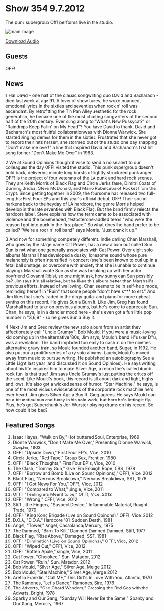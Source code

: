 # Show 354 9.7.2012
The punk supergroup Off! performs live in the studio.

![main image](http://www.soundopinions.org/images/2012/off.jpg)

[Download Audio](http://audio.soundopinions.org/streams/2012/09/so_20120907.m3u)

## Guests
OFF!

## News
1 Hal David - one half of the classic songwriting duo David and Bacharach - died last week at age 91. A lover of show tunes, he wrote nuanced, emotional lyrics in the sixties and seventies when rock n' roll was ascendant. By retrofitting the Tin Pan Alley aesthetic for the rock generation, he became one of the most charting songwriters of the second half of the 20th century. Ever sung along to "What's New Pussycat?" or "Raindrops Keep Fallin' on My Head"? You have David to thank.  David and Bacharach's most fruitful collaborationwas with Dionne Warwick. She started singing demos for them in the sixties. Frustrated that she never got to record their hits herself, she stormed out of the studio one day snapping "Don't make me over!" a line that inspired David and Bacharach's first hit song for her "Don't Make Me Over" in 1963.

2 We at Sound Opinions thought it wise to send a noise alert to our colleagues the day OFF! visited the studio. This punk supergroup doesn't hold back, delivering minute long bursts of tightly structured punk anger. OFF! is the project of four veterans of the LA punk and hard rock scenes. They are Keith Morris of Black Flag and Circle Jerks fame, Dimitri Coats of Burning Brides, Steve McDonald, and Mario Rubalcaba of Rocket From the Crypt. Since getting together in 2009, the foursome has released two full-lengths: First Four EPs and this year's official debut, OFF! Their sound harkens back to the heyday of LA hardcore, the genre Morris helped develop in the late seventies with Black Flag. But the band firmly rejects the hardcore label. Steve explains how the term came to be associated with violence and the boneheaded, testosterone-addled teens "who were the reason I got into punk in the first place." So what does the band prefer to be called? "We're a rock n' roll band" says Morris. "Just crank it up."

3 And now for something completely different. Indie darling Chan Marshall, who goes by the stage name Cat Power, has a new album out called Sun. Sun is not what one generally associates with Cat Power. Over eight solo albums Marshall has developed a dusky, lonesome sound whose pure melancholy is often intensified in concert (she's been known to curl up in a fetal ball onstage, so overcome with anxiety that she is unable to continue playing). Marshall wrote Sun as she was breaking up with her actor boyfriend Giovanni Ribisi, so one might ask, how sunny can Sun possibly be? Jim says it's all relative, but he likes this album better than Marshall's previous efforts. Instead of wallowing, Chan seems to be in self-help mode, reminding herself in "Ruin" that some people "don't have s*** to eat." And Jim likes that she's traded in the dirgy guitar and piano for more upbeat synths on this record. He gives Sun a Burn It. Like Jim, Greg has found Marshall hard to take on previous albums, but he's come to appreciate Sun. Chan, he says, is in a dancier mood here - she's even got a fun little pop number in "3,6,9" - so he gives Sun a Buy it.

4 Next Jim and Greg review the new solo album from an artist they affectionately call "Uncle Grumpy": Bob Mould. If you were a music-loving kid coming up in the alternative '80s, Jim says, Mould's band H"usker D"u, was a revelation. The band imploded too early to cash in on the nineties alternative gravy train, so Mould founded another band, Sugar, in 1992. He also put out a prolific series of arty solo albums. Lately, Mould's moved away from music to pursue writing. He published an autobiography See a Little Light last year (and discussed it on Sound Opinions). He says writing about his life inspired him to make Silver Age, a record he's called dumb rock fun. Is that true? Jim says Uncle Grumpy's just putting the critics off the scent. Like Mould's book, this record is all about dark and light, highs and lows. It's also got a wicked sense of humor. "Star Machine," he says, is one of the most vicious eviscerations of the corporate rock machine he's ever heard. Jim gives Silver Age a Buy It. Greg agrees. He says Mould can be a bit meticulous and fussy in his solo work, but here he's letting it fly. Plus, he's got Superchunk's Jon Wurster playing drums on his record. So how could it be bad?

## Featured Songs
1. Isaac Hayes, "Walk on By," Hot buttered Soul, Enterprise, 1969
2. Dionne Warwick, "Don't Make Me Over," Presenting Dionne Warwick, Scepter, 1962
3. OFF!, "Upside Down," First Four EP's, Vice,  2010
4. Circle Jerks, "Red Tape," Group Sex, Frontier, 1980
5. OFF!, "Black Thoughts," First Four EP's, Vice,  2010
6. The Clash, "Tommy Gun," Give 'Em Enough Rope, CBS, 1978
7. OFF!, "Borrow and Bomb (Live on Sound Opinions)," OFF!, Vice, 2012
8. Black Flag, "Nervous Breakdown," Nervous Breakdown, SST, 1978
9. OFF!, "I Got News For You," OFF!, Vice, 2012
10. OFF!, "Compared to What," single, Vice, 2011
11. OFF!, "Feeling are Meant to be," OFF!, Vice, 2012
12. OFF!, "Wrong," OFF!, Vice, 2012
13. Stiff Little Fingers, "Suspect Device," Inflammable Material, Rought Trade, 1979
14. OFF!, "King Kong Brigade (Live on Sound Opinons)," OFF!, Vice, 2012
15. D.O.A, "D.O.A." Hardcore '81, Sudden Death, 1981
16. Angel, "Tower," Angel, Casablanca/Mercury, 1975
17. The Damned, "Born To Kill," Damned Damned Damned, Stiff, 1977
18. Black Flag, "Rise Above," Damaged, SST, 1981
19. OFF!, "Elimination (Live on Sound Opinions)," OFF!, Vice, 2012
20. OFF!, "Wiped Out," OFF!, Vice, 2012
21. OFF!, "Rotten Apple," single, Vice, 2011
22. Cat Power, "Cherokee," Sun, Matador, 2012
23. Cat Power, "Ruin," Sun, Matador, 2012
24. Bob Mould, "Silver Age," Silver Age, Merge 2012
25. Bob Mould, "Star Machine," Silver Age, Merge 2012
26. Aretha Franklin, "Call ME," This Girl's In Love With You, Atlantic, 1970
27. The Ramones, "Let's Dance," Ramones, Sire, 1976
28. The Adverts, "One Chord Wonders," Crossing the Red Sea with the Adverts, Bright, 1978
29. Spanky and Our Gang, "Sunday Will Never Be the Same," Spanky and Our Gang, Mercury, 1967
